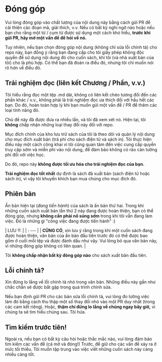# Đóng góp

Vui lòng đóng góp vào chất lượng của nội dung này bằng cách gửi PR để cải thiện các đoạn mã, giải thích, v.v. Nếu có bất kỳ nghi ngờ nào hoặc nếu bạn cho rằng một từ / cụm từ được sử dụng một cách khó hiểu, **trước khi gửi PR, hãy mở một vấn đề để hỏi về nó.**

Tuy nhiên, nếu bạn chọn đóng góp nội dung (không chỉ sửa lỗi chính tả) cho repo này, bạn đồng ý rằng bạn đang cấp cho tôi giấy phép không độc quyền để sử dụng nội dung đó cho cuốn sách, khi tôi (và nhà xuất bản của tôi) cho là phù hợp. Có thể bạn đã đoán ra điều đó, nhưng tôi chỉ muốn nói rõ hơn về điều đó.

## Trải nghiệm đọc (liên kết Chương / Phần, v.v.)

Tôi hiểu rằng đọc một tệp .md dài, không có liên kết chéo tương đối đến các phần khác / v.v., không phải là trải nghiệm đọc ưa thích đối với hầu hết các bạn. Do đó, hoàn toàn hợp lý khi bạn muốn gửi một vấn đề / PR để thêm các loại tính năng đó.

Chủ đề này đã được đưa ra nhiều lần, và tôi đã xem xét nó. Hiện tại, tôi **không** chấp nhận những loại thay đổi này đối với repo.

Mục đích chính của kho lưu trữ sách của tôi là theo dõi và quản lý nội dung cho mục đích xuất bản (trả phí cho sách điện tử và sách in). Tôi thực hiện điều này một cách công khai vì tôi cũng quan tâm đến việc cung cấp quyền truy cập sớm và miễn phí vào nội dung, để đảm bảo không có rào cản tường phí đối với việc học.

Do đó, repo này **không được tối ưu hóa cho trải nghiệm đọc của bạn.**

**Trải nghiệm đọc tốt nhất** dự định là sách đã xuất bản (sách điện tử hoặc sách in), vì vậy tôi khuyến khích bạn mua chúng cho mục đích đó.

## Phiên bản

Ấn bản hiện tại (*đang tiến hành*) của sách là ấn bản thứ hai. Trong khi những cuốn sách xuất bản lần thứ 2 này đang được hoàn thiện, bạn có thể đóng góp, nhưng **không cần phải nổ súng sớm** trong khi tôi vẫn đang làm việc. Đó là những gì "công việc đang được tiến hành" :)

| LƯU Ý: |
| : --- |
| **CŨNG CÓ**, xin lưu ý rằng trong khi một cuốn sách đang được hoàn thiện, văn bản của ấn bản đầu tiên trước đó có thể được bao gồm ở cuối mỗi tệp và được đánh dấu như vậy. Vui lòng bỏ qua văn bản này, vì những đóng góp không có liên quan. |

Tôi **không chấp nhận bất kỳ đóng góp nào** cho sách xuất bản đầu tiên.

## Lỗi chính tả?

Xin đừng lo lắng về lỗi chính tả nhỏ trong văn bản. Những điều này gần như chắc chắn sẽ được bắt gặp trong quá trình chỉnh sửa.

Nếu bạn định gửi PR cho các bản sửa lỗi chính tả, vui lòng đo lường việc làm đó bằng cách thu thập một số thay đổi nhỏ vào một PR duy nhất (trong các cam kết riêng). Hoặc, **thậm chí đừng lo lắng về chúng ngay bây giờ,** vì chúng ta sẽ tìm hiểu chúng sau. Tôi hứa.

## Tìm kiếm trước tiên!

Ngoài ra, nếu bạn có bất kỳ câu hỏi hoặc thắc mắc nào, vui lòng đảm bảo tìm kiếm các vấn đề (cả mở và đóng!) Trước, để giữ cho các vấn đề xảy ra ở mức tối thiểu. Tôi muốn tập trung vào việc viết những cuốn sách này càng nhiều càng tốt.
